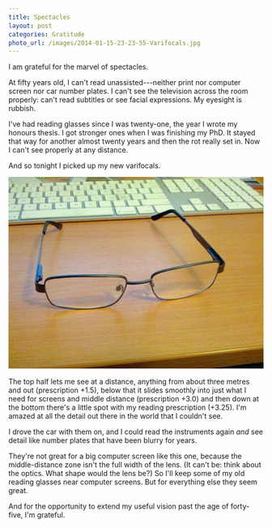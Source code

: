 ```yaml
---
title: Spectacles
layout: post
categories: Gratitude
photo_url: /images/2014-01-15-23-23-55-Varifocals.jpg
---
```


I am grateful for the marvel of spectacles.

At fifty years old, I can't read unassisted---neither print nor computer screen nor car number plates. I can't see the television across the room properly: can't read subtitles or see facial expressions. My eyesight is rubbish.

I've had reading glasses since I was twenty-one, the year I wrote my honours thesis. I got stronger ones when I was finishing my PhD. It stayed that way for another almost twenty years and then the rot really set in. Now I can't see properly at any distance.

And so tonight I picked up my new varifocals.

![Varifocals!](/images/2014-01-15-23-23-55-Varifocals.jpg)

The top half lets me see at a distance, anything from about three metres and out (prescription +1.5), below that it slides smoothly into just what I need for screens and middle distance (prescription +3.0) and then down at the bottom there's a little spot with my reading prescription (+3.25). I'm amazed at all the detail out there in the world that I couldn't see.

I drove the car with them on, and I could read the instruments again _and_ see detail like number plates that have been blurry for years.

They're not great for a big computer screen like this one, because the middle-distance zone isn't the full width of the lens. (It can't be: think about the optics. What shape would the lens be?) So I'll keep some of my old reading glasses near computer screens. But for everything else they seem great.

And for the opportunity to extend my useful vision past the age of forty-five, I'm grateful.
